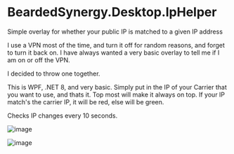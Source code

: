 # BeardedSynergy.Desktop.IpHelper
Simple overlay for whether your public IP is matched to a given IP address

I use a VPN most of the time, and turn it off for random reasons, and forget to turn it back on. 
I have always wanted a very basic overlay to tell me if I am on or off the VPN. 

I decided to throw one together. 

This is WPF, .NET 8, and very basic. 
Simply put in the IP of your Carrier that you want to use, and thats it. 
Top most will make it always on top.
If your IP match's the carrier IP, it will be red, else will be green. 

Checks IP changes every 10 seconds. 

![image](https://github.com/melsy6666/BeardedSynergy.Desktop.IpHelper/assets/13814712/2ca92d36-409e-4920-b705-2ca9bc8c2291)

![image](https://github.com/melsy6666/BeardedSynergy.Desktop.IpHelper/assets/13814712/b2e435e7-2abf-40ab-91ca-73eb9efbebd2)

